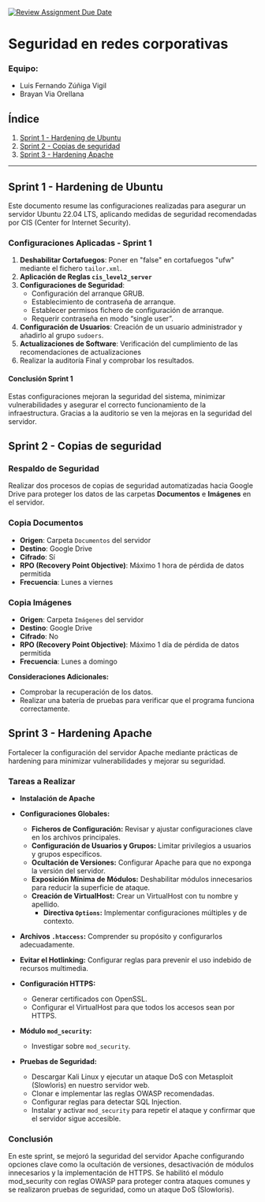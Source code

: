 [![Review Assignment Due Date](https://classroom.github.com/assets/deadline-readme-button-22041afd0340ce965d47ae6ef1cefeee28c7c493a6346c4f15d667ab976d596c.svg)](https://classroom.github.com/a/A04QAW6X)

# Seguridad en redes corporativas
### Equipo:
- Luis Fernando Zúñiga Vigil
- Brayan Via Orellana
## Índice
1. [Sprint 1 - Hardening de Ubuntu](#sprint-1---hardening-de-ubuntu)
2. [Sprint 2 - Copias de seguridad](#sprint-2---copias-de-seguridad)
3. [Sprint 3 - Hardening Apache](#sprint-3---hardening-apache)
---
## Sprint 1 - Hardening de Ubuntu
Este documento resume las configuraciones realizadas para asegurar un servidor Ubuntu 22.04 LTS, aplicando medidas de seguridad recomendadas por CIS (Center for Internet Security).

### Configuraciones Aplicadas - Sprint 1

1. **Deshabilitar Cortafuegos**: Poner en "false" en cortafuegos "ufw" mediante el fichero `tailor.xml`.
2. **Aplicación de Reglas `cis_level2_server`**
3. **Configuraciones de Seguridad**:
   - Configuración del arranque GRUB.
   - Establecimiento de contraseña de arranque.
   - Establecer permisos fichero de configuración de arranque.
   - Requerir contraseña en modo “single user”.
4. **Configuración de Usuarios**: Creación de un usuario administrador y añadirlo al grupo `sudoers`.
5. **Actualizaciones de Software**: Verificación del cumplimiento de las recomendaciones de actualizaciones
6. Realizar la auditoría Final y comprobar los resultados.

#### Conclusión Sprint 1
Estas configuraciones mejoran la seguridad del sistema, minimizar vulnerabilidades y asegurar el correcto funcionamiento de la infraestructura. Gracias a la auditorio se ven la mejoras en la seguridad del servidor.

## Sprint 2 - Copias de seguridad

### Respaldo de Seguridad

Realizar dos procesos de copias de seguridad automatizadas hacia Google Drive para proteger los datos de las carpetas **Documentos** e **Imágenes** en el servidor.

### Copia Documentos
- **Origen**: Carpeta `Documentos` del servidor
- **Destino**: Google Drive
- **Cifrado**: Sí
- **RPO (Recovery Point Objective)**: Máximo 1 hora de pérdida de datos permitida
- **Frecuencia**: Lunes a viernes

### Copia Imágenes
- **Origen**: Carpeta `Imágenes` del servidor
- **Destino**: Google Drive
- **Cifrado**: No
- **RPO (Recovery Point Objective)**: Máximo 1 día de pérdida de datos permitida
- **Frecuencia**: Lunes a domingo

**Consideraciones Adicionales:**
- Comprobar la recuperación de los datos. 
- Realizar una batería de pruebas para verificar que el programa funciona correctamente.

## Sprint 3 - Hardening Apache
Fortalecer la configuración del servidor Apache mediante prácticas de hardening para minimizar vulnerabilidades y mejorar su seguridad.

### Tareas a Realizar
- **Instalación de Apache** 
- **Configuraciones Globales:**
  - **Ficheros de Configuración:** Revisar y ajustar configuraciones clave en los archivos principales.
  - **Configuración de Usuarios y Grupos:** Limitar privilegios a usuarios y grupos específicos.
  - **Ocultación de Versiones:** Configurar Apache para que no exponga la versión del servidor.
  - **Exposición Mínima de Módulos:** Deshabilitar módulos innecesarios para reducir la superficie de ataque.
  - **Creación de VirtualHost:** Crear un VirtualHost con tu nombre y apellido.
    - **Directiva `Options`:** Implementar configuraciones múltiples y de contexto.
- **Archivos `.htaccess`:** Comprender su propósito y configurarlos adecuadamente.
- **Evitar el Hotlinking:** Configurar reglas para prevenir el uso indebido de recursos multimedia.
- **Configuración HTTPS:**
  - Generar certificados con OpenSSL.
  - Configurar el VirtualHost para que todos los accesos sean por HTTPS.
- **Módulo `mod_security`:**
    - Investigar sobre `mod_security`.

- **Pruebas de Seguridad:**
  - Descargar Kali Linux y ejecutar un ataque DoS con Metasploit (Slowloris) en nuestro servidor web.
  - Clonar e implementar las reglas OWASP recomendadas.
  - Configurar reglas para detectar SQL Injection.
  - Instalar y activar `mod_security` para repetir el ataque y confirmar que el servidor sigue accesible.


### Conclusión
En este sprint, se mejoró la seguridad del servidor Apache configurando opciones clave como la ocultación de versiones, desactivación de módulos innecesarios y la implementación de HTTPS. Se habilitó el módulo mod_security con reglas OWASP para proteger contra ataques comunes y se realizaron pruebas de seguridad, como un ataque DoS (Slowloris). 


